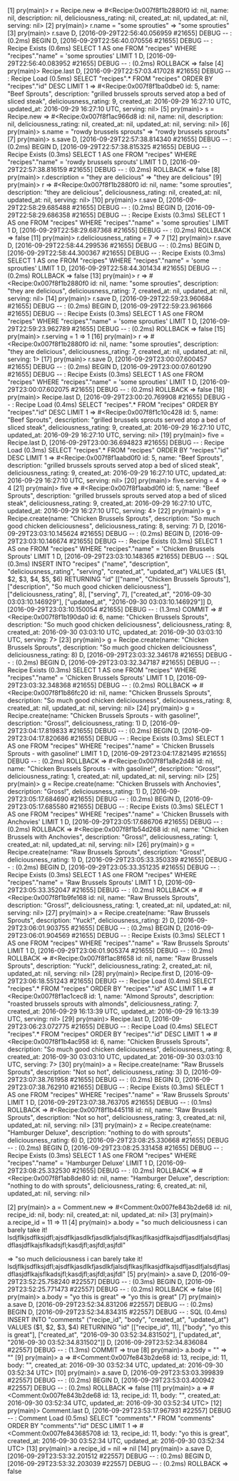 [1] pry(main)> r = Recipe.new
=> #<Recipe:0x007f8f1b2880f0 id: nil, name: nil, description: nil, deliciousness_rating: nil, created_at: nil, updated_at: nil, serving: nil>
[2] pry(main)> r.name = "some sprouties"
=> "some sprouties"
[3] pry(main)> r.save
D, [2016-09-29T22:56:40.056959 #21655] DEBUG -- :    (0.2ms)  BEGIN
D, [2016-09-29T22:56:40.070556 #21655] DEBUG -- :   Recipe Exists (0.6ms)  SELECT  1 AS one FROM "recipes" WHERE "recipes"."name" = 'some sprouties' LIMIT 1
D, [2016-09-29T22:56:40.083952 #21655] DEBUG -- :    (0.2ms)  ROLLBACK
=> false
[4] pry(main)> Recipe.last
D, [2016-09-29T22:57:03.417028 #21655] DEBUG -- :   Recipe Load (0.5ms)  SELECT  "recipes".* FROM "recipes"  ORDER BY "recipes"."id" DESC LIMIT 1
=> #<Recipe:0x007f8f1ba0dbe0
 id: 5,
 name: "Beef Sprouts",
 description: "grilled brussels sprouts served atop a bed of sliced steak",
 deliciousness_rating: 9,
 created_at: 2016-09-29 16:27:10 UTC,
 updated_at: 2016-09-29 16:27:10 UTC,
 serving: nil>
[5] pry(main)> s = Recipe.new
=> #<Recipe:0x007f8f1ac966d8 id: nil, name: nil, description: nil, deliciousness_rating: nil, created_at: nil, updated_at: nil, serving: nil>
[6] pry(main)> s.name = "rowdy brussels sprouts"
=> "rowdy brussels sprouts"
[7] pry(main)> s.save
D, [2016-09-29T22:57:38.814340 #21655] DEBUG -- :    (0.2ms)  BEGIN
D, [2016-09-29T22:57:38.815325 #21655] DEBUG -- :   Recipe Exists (0.3ms)  SELECT  1 AS one FROM "recipes" WHERE "recipes"."name" = 'rowdy brussels sprouts' LIMIT 1
D, [2016-09-29T22:57:38.816159 #21655] DEBUG -- :    (0.2ms)  ROLLBACK
=> false
[8] pry(main)> r.description = "they are delicious"
=> "they are delicious"
[9] pry(main)> r
=> #<Recipe:0x007f8f1b2880f0
 id: nil,
 name: "some sprouties",
 description: "they are delicious",
 deliciousness_rating: nil,
 created_at: nil,
 updated_at: nil,
 serving: nil>
[10] pry(main)> r.save
D, [2016-09-29T22:58:29.685488 #21655] DEBUG -- :    (0.2ms)  BEGIN
D, [2016-09-29T22:58:29.686358 #21655] DEBUG -- :   Recipe Exists (0.3ms)  SELECT  1 AS one FROM "recipes" WHERE "recipes"."name" = 'some sprouties' LIMIT 1
D, [2016-09-29T22:58:29.687368 #21655] DEBUG -- :    (0.2ms)  ROLLBACK
=> false
[11] pry(main)> r.deliciousness_rating = 7
=> 7
[12] pry(main)> r.save
D, [2016-09-29T22:58:44.299536 #21655] DEBUG -- :    (0.2ms)  BEGIN
D, [2016-09-29T22:58:44.300367 #21655] DEBUG -- :   Recipe Exists (0.3ms)  SELECT  1 AS one FROM "recipes" WHERE "recipes"."name" = 'some sprouties' LIMIT 1
D, [2016-09-29T22:58:44.301434 #21655] DEBUG -- :    (0.2ms)  ROLLBACK
=> false
[13] pry(main)> r
=> #<Recipe:0x007f8f1b2880f0
 id: nil,
 name: "some sprouties",
 description: "they are delicious",
 deliciousness_rating: 7,
 created_at: nil,
 updated_at: nil,
 serving: nil>
[14] pry(main)> r.save
D, [2016-09-29T22:59:23.960684 #21655] DEBUG -- :    (0.2ms)  BEGIN
D, [2016-09-29T22:59:23.961666 #21655] DEBUG -- :   Recipe Exists (0.3ms)  SELECT  1 AS one FROM "recipes" WHERE "recipes"."name" = 'some sprouties' LIMIT 1
D, [2016-09-29T22:59:23.962789 #21655] DEBUG -- :    (0.2ms)  ROLLBACK
=> false
[15] pry(main)> r.serving = 1
=> 1
[16] pry(main)> r
=> #<Recipe:0x007f8f1b2880f0
 id: nil,
 name: "some sprouties",
 description: "they are delicious",
 deliciousness_rating: 7,
 created_at: nil,
 updated_at: nil,
 serving: 1>
[17] pry(main)> r.save
D, [2016-09-29T23:00:07.600457 #21655] DEBUG -- :    (0.2ms)  BEGIN
D, [2016-09-29T23:00:07.601290 #21655] DEBUG -- :   Recipe Exists (0.3ms)  SELECT  1 AS one FROM "recipes" WHERE "recipes"."name" = 'some sprouties' LIMIT 1
D, [2016-09-29T23:00:07.602075 #21655] DEBUG -- :    (0.2ms)  ROLLBACK
=> false
[18] pry(main)> Recipe.last
D, [2016-09-29T23:00:20.769908 #21655] DEBUG -- :   Recipe Load (0.4ms)  SELECT  "recipes".* FROM "recipes"  ORDER BY "recipes"."id" DESC LIMIT 1
=> #<Recipe:0x007f8f1c10c428
 id: 5,
 name: "Beef Sprouts",
 description: "grilled brussels sprouts served atop a bed of sliced steak",
 deliciousness_rating: 9,
 created_at: 2016-09-29 16:27:10 UTC,
 updated_at: 2016-09-29 16:27:10 UTC,
 serving: nil>
[19] pry(main)> five = Recipe.last
D, [2016-09-29T23:00:36.694823 #21655] DEBUG -- :   Recipe Load (0.3ms)  SELECT  "recipes".* FROM "recipes"  ORDER BY "recipes"."id" DESC LIMIT 1
=> #<Recipe:0x007f8f1aabd0f0
 id: 5,
 name: "Beef Sprouts",
 description: "grilled brussels sprouts served atop a bed of sliced steak",
 deliciousness_rating: 9,
 created_at: 2016-09-29 16:27:10 UTC,
 updated_at: 2016-09-29 16:27:10 UTC,
 serving: nil>
[20] pry(main)> five.serving = 4
=> 4
[21] pry(main)> five
=> #<Recipe:0x007f8f1aabd0f0
 id: 5,
 name: "Beef Sprouts",
 description: "grilled brussels sprouts served atop a bed of sliced steak",
 deliciousness_rating: 9,
 created_at: 2016-09-29 16:27:10 UTC,
 updated_at: 2016-09-29 16:27:10 UTC,
 serving: 4>
[22] pry(main)> g = Recipe.create(name: "Chicken Brussels Sprouts", description: "So much good chicken deliciousness", deliciousness_rating: 8, serving: 7)
D, [2016-09-29T23:03:10.145624 #21655] DEBUG -- :    (0.2ms)  BEGIN
D, [2016-09-29T23:03:10.146674 #21655] DEBUG -- :   Recipe Exists (0.3ms)  SELECT  1 AS one FROM "recipes" WHERE "recipes"."name" = 'Chicken Brussels Sprouts' LIMIT 1
D, [2016-09-29T23:03:10.148365 #21655] DEBUG -- :   SQL (0.3ms)  INSERT INTO "recipes" ("name", "description", "deliciousness_rating", "serving", "created_at", "updated_at") VALUES ($1, $2, $3, $4, $5, $6) RETURNING "id"  [["name", "Chicken Brussels Sprouts"], ["description", "So much good chicken deliciousness"], ["deliciousness_rating", 8], ["serving", 7], ["created_at", "2016-09-30 03:03:10.146929"], ["updated_at", "2016-09-30 03:03:10.146929"]]
D, [2016-09-29T23:03:10.150054 #21655] DEBUG -- :    (1.3ms)  COMMIT
=> #<Recipe:0x007f8f1b190da0
 id: 6,
 name: "Chicken Brussels Sprouts",
 description: "So much good chicken deliciousness",
 deliciousness_rating: 8,
 created_at: 2016-09-30 03:03:10 UTC,
 updated_at: 2016-09-30 03:03:10 UTC,
 serving: 7>
[23] pry(main)> g = Recipe.create(name: "Chicken Brussels Sprouts", description: "So much good chicken deliciousness", deliciousness_rating: 8)
D, [2016-09-29T23:03:32.346178 #21655] DEBUG -- :    (0.2ms)  BEGIN
D, [2016-09-29T23:03:32.347187 #21655] DEBUG -- :   Recipe Exists (0.3ms)  SELECT  1 AS one FROM "recipes" WHERE "recipes"."name" = 'Chicken Brussels Sprouts' LIMIT 1
D, [2016-09-29T23:03:32.348368 #21655] DEBUG -- :    (0.2ms)  ROLLBACK
=> #<Recipe:0x007f8f1b86fc20
 id: nil,
 name: "Chicken Brussels Sprouts",
 description: "So much good chicken deliciousness",
 deliciousness_rating: 8,
 created_at: nil,
 updated_at: nil,
 serving: nil>
[24] pry(main)> g = Recipe.create(name: "Chicken Brussels Sprouts - with gasoline!", description: "Gross!", deliciousness_rating: 1)
D, [2016-09-29T23:04:17.819833 #21655] DEBUG -- :    (0.2ms)  BEGIN
D, [2016-09-29T23:04:17.820686 #21655] DEBUG -- :   Recipe Exists (0.3ms)  SELECT  1 AS one FROM "recipes" WHERE "recipes"."name" = 'Chicken Brussels Sprouts - with gasoline!' LIMIT 1
D, [2016-09-29T23:04:17.821495 #21655] DEBUG -- :    (0.2ms)  ROLLBACK
=> #<Recipe:0x007f8f1a8e2d48
 id: nil,
 name: "Chicken Brussels Sprouts - with gasoline!",
 description: "Gross!",
 deliciousness_rating: 1,
 created_at: nil,
 updated_at: nil,
 serving: nil>
[25] pry(main)> g = Recipe.create(name: "Chicken Brussels with Anchovies", description: "Gross!", deliciousness_rating: 1)
D, [2016-09-29T23:05:17.684690 #21655] DEBUG -- :    (0.2ms)  BEGIN
D, [2016-09-29T23:05:17.685580 #21655] DEBUG -- :   Recipe Exists (0.3ms)  SELECT  1 AS one FROM "recipes" WHERE "recipes"."name" = 'Chicken Brussels with Anchovies' LIMIT 1
D, [2016-09-29T23:05:17.686706 #21655] DEBUG -- :    (0.2ms)  ROLLBACK
=> #<Recipe:0x007f8f1b54d268
 id: nil,
 name: "Chicken Brussels with Anchovies",
 description: "Gross!",
 deliciousness_rating: 1,
 created_at: nil,
 updated_at: nil,
 serving: nil>
[26] pry(main)> g = Recipe.create(name: "Raw Brussels Sprouts", description: "Gross!", deliciousness_rating: 1)
D, [2016-09-29T23:05:33.350339 #21655] DEBUG -- :    (0.2ms)  BEGIN
D, [2016-09-29T23:05:33.351235 #21655] DEBUG -- :   Recipe Exists (0.3ms)  SELECT  1 AS one FROM "recipes" WHERE "recipes"."name" = 'Raw Brussels Sprouts' LIMIT 1
D, [2016-09-29T23:05:33.352047 #21655] DEBUG -- :    (0.2ms)  ROLLBACK
=> #<Recipe:0x007f8f1b9fe168 id: nil, name: "Raw Brussels Sprouts", description: "Gross!", deliciousness_rating: 1, created_at: nil, updated_at: nil, serving: nil>
[27] pry(main)> a = Recipe.create(name: "Raw Brussels Sprouts", description: "Yuck!", deliciousness_rating: 2)
D, [2016-09-29T23:06:01.903755 #21655] DEBUG -- :    (0.2ms)  BEGIN
D, [2016-09-29T23:06:01.904569 #21655] DEBUG -- :   Recipe Exists (0.3ms)  SELECT  1 AS one FROM "recipes" WHERE "recipes"."name" = 'Raw Brussels Sprouts' LIMIT 1
D, [2016-09-29T23:06:01.905374 #21655] DEBUG -- :    (0.2ms)  ROLLBACK
=> #<Recipe:0x007f8f1ac8f658 id: nil, name: "Raw Brussels Sprouts", description: "Yuck!", deliciousness_rating: 2, created_at: nil, updated_at: nil, serving: nil>
[28] pry(main)> Recipe.first
D, [2016-09-29T23:06:18.551243 #21655] DEBUG -- :   Recipe Load (0.4ms)  SELECT  "recipes".* FROM "recipes"  ORDER BY "recipes"."id" ASC LIMIT 1
=> #<Recipe:0x007f8f1ac1cec8
 id: 1,
 name: "Almond Sprouts",
 description: "roasted brussels sprouts with almonds",
 deliciousness_rating: 7,
 created_at: 2016-09-29 16:13:39 UTC,
 updated_at: 2016-09-29 16:13:39 UTC,
 serving: nil>
[29] pry(main)> Recipe.last
D, [2016-09-29T23:06:23.072775 #21655] DEBUG -- :   Recipe Load (0.4ms)  SELECT  "recipes".* FROM "recipes"  ORDER BY "recipes"."id" DESC LIMIT 1
=> #<Recipe:0x007f8f1b4ac958
 id: 6,
 name: "Chicken Brussels Sprouts",
 description: "So much good chicken deliciousness",
 deliciousness_rating: 8,
 created_at: 2016-09-30 03:03:10 UTC,
 updated_at: 2016-09-30 03:03:10 UTC,
 serving: 7>
[30] pry(main)> a = Recipe.create(name: "Raw Brussels Sprouts", description: "Not so hot", deliciousness_rating: 3)
D, [2016-09-29T23:07:38.761958 #21655] DEBUG -- :    (0.2ms)  BEGIN
D, [2016-09-29T23:07:38.762910 #21655] DEBUG -- :   Recipe Exists (0.3ms)  SELECT  1 AS one FROM "recipes" WHERE "recipes"."name" = 'Raw Brussels Sprouts' LIMIT 1
D, [2016-09-29T23:07:38.763705 #21655] DEBUG -- :    (0.1ms)  ROLLBACK
=> #<Recipe:0x007f8f1b445118
 id: nil,
 name: "Raw Brussels Sprouts",
 description: "Not so hot",
 deliciousness_rating: 3,
 created_at: nil,
 updated_at: nil,
 serving: nil>
[31] pry(main)> z = Recipe.create(name: "Hamburger Deluxe", description: "nothing to do with sprouts", deliciousness_rating: 6)
D, [2016-09-29T23:08:25.330668 #21655] DEBUG -- :    (0.2ms)  BEGIN
D, [2016-09-29T23:08:25.331458 #21655] DEBUG -- :   Recipe Exists (0.3ms)  SELECT  1 AS one FROM "recipes" WHERE "recipes"."name" = 'Hamburger Deluxe' LIMIT 1
D, [2016-09-29T23:08:25.332530 #21655] DEBUG -- :    (0.2ms)  ROLLBACK
=> #<Recipe:0x007f8f1ab8de80
 id: nil,
 name: "Hamburger Deluxe",
 description: "nothing to do with sprouts",
 deliciousness_rating: 6,
 created_at: nil,
 updated_at: nil,
 serving: nil>



 [2] pry(main)> a = Comment.new
=> #<Comment:0x007fe843b2de68 id: nil, recipe_id: nil, body: nil, created_at: nil, updated_at: nil>
[3] pry(main)> a.recipe_id = 11
=> 11
[4] pry(main)> a.body = "so much deliciousness i can barely take it! lsdjflkjsdflksjdfl;ajsdflkjasdlkfjasdlkfjalsdjflkasjflkasjdflkajsdfljasdlfjalsdjflasjdflasjdflkajsflkadsjfl;kasdjfl;asjfdl;asjfdl"

=> "so much deliciousness i can barely take it! lsdjflkjsdflksjdfl;ajsdflkjasdlkfjasdlkfjalsdjflkasjflkasjdflkajsdfljasdlfjalsdjflasjdflasjdflkajsflkadsjfl;kasdjfl;asjfdl;asjfdl"
[5] pry(main)> a.save
D, [2016-09-29T23:52:25.758240 #22557] DEBUG -- :    (0.3ms)  BEGIN
D, [2016-09-29T23:52:25.771473 #22557] DEBUG -- :    (0.2ms)  ROLLBACK
=> false
[6] pry(main)> a.body = "yo this is great"
=> "yo this is great"
[7] pry(main)> a.save
D, [2016-09-29T23:52:34.831206 #22557] DEBUG -- :    (0.2ms)  BEGIN
D, [2016-09-29T23:52:34.834315 #22557] DEBUG -- :   SQL (0.4ms)  INSERT INTO "comments" ("recipe_id", "body", "created_at", "updated_at") VALUES ($1, $2, $3, $4) RETURNING "id"  [["recipe_id", 11], ["body", "yo this is great"], ["created_at", "2016-09-30 03:52:34.831502"], ["updated_at", "2016-09-30 03:52:34.831502"]]
D, [2016-09-29T23:52:34.836084 #22557] DEBUG -- :    (1.3ms)  COMMIT
=> true
[8] pry(main)> a.body = ""
=> ""
[9] pry(main)> a
=> #<Comment:0x007fe843b2de68 id: 13, recipe_id: 11, body: "", created_at: 2016-09-30 03:52:34 UTC, updated_at: 2016-09-30 03:52:34 UTC>
[10] pry(main)> a.save
D, [2016-09-29T23:53:03.399839 #22557] DEBUG -- :    (0.2ms)  BEGIN
D, [2016-09-29T23:53:03.400942 #22557] DEBUG -- :    (0.2ms)  ROLLBACK
=> false
[11] pry(main)> a
=> #<Comment:0x007fe843b2de68 id: 13, recipe_id: 11, body: "", created_at: 2016-09-30 03:52:34 UTC, updated_at: 2016-09-30 03:52:34 UTC>
[12] pry(main)> Comment.last
D, [2016-09-29T23:53:17.967931 #22557] DEBUG -- :   Comment Load (0.5ms)  SELECT  "comments".* FROM "comments"  ORDER BY "comments"."id" DESC LIMIT 1
=> #<Comment:0x007fe843685708 id: 13, recipe_id: 11, body: "yo this is great", created_at: 2016-09-30 03:52:34 UTC, updated_at: 2016-09-30 03:52:34 UTC>
[13] pry(main)> a.recipe_id = nil
=> nil
[14] pry(main)> a.save
D, [2016-09-29T23:53:32.201512 #22557] DEBUG -- :    (0.2ms)  BEGIN
D, [2016-09-29T23:53:32.203039 #22557] DEBUG -- :    (0.2ms)  ROLLBACK
=> false
